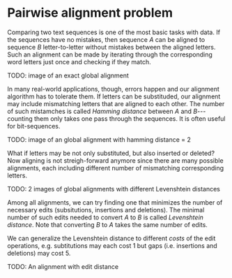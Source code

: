 # Pairwise alignment problem

Comparing two text sequences is one of the most basic tasks with data. If the
sequences have no mistakes, then sequence $A$ can be aligned to sequence $B$
letter-to-letter without mistakes between the aligned letters. Such an alignment
can be made by iterating through the corresponding word letters just once and
checking if they match.

TODO: image of an exact global alignment

In many real-world applications, though, errors happen and our alignment
algorithm has to tolerate them. If letters can be substituded, our alignment may
include mismatching letters that are aligned to each other. The number of such
mistamches is called _Hamming distance_ between $A$ and $B$---counting
them only takes one pass through the sequences. It is often useful for
bit-sequences.

TODO: image of an global alignment with hamming distance = 2

What if letters may be not only substituted, but also inserted or deleted? Now
aligning is not streigh-forward anymore since there are many possible
alignments, each including different number of mismatching corresponding
letters.

TODO: 2 images of global alignments with different Levenshtein distances

Among all alignments, we can try finding one that minimizes the number of
necessary edits (subsitutions, insertions and deletions). The minimal number of
such edits needed to convert $A$ to $B$ is called _Levenshtein distance_. Note
that converting $B$ to $A$ takes the same number of edits.

We can generalize the Levenshtein distance to different _costs_ of the edit
operations, e.g. subtitutions may each cost $1$ but gaps (i.e. insertions and
deletions) may cost $5$.

TODO: An alignment with edit distance
